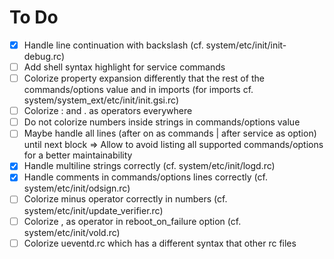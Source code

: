 # To Do

- [x] Handle line continuation with backslash (cf. system/etc/init/init-debug.rc)
- [ ] Add shell syntax highlight for service commands
- [ ] Colorize property expansion differently that the rest of the commands/options value and in imports
      (for imports cf. system/system_ext/etc/init/init.gsi.rc)
- [ ] Colorize : and . as operators everywhere
- [ ] Do not colorize numbers inside strings in commands/options value
- [ ] Maybe handle all lines (after on as commands | after service as option) until next block
      => Allow to avoid listing all supported commands/options for a better maintainability
- [x] Handle multiline strings correctly (cf. system/etc/init/logd.rc)
- [x] Handle comments in commands/options lines correctly (cf. system/etc/init/odsign.rc)
- [ ] Colorize minus operator correctly in numbers (cf. system/etc/init/update_verifier.rc)
- [ ] Colorize , as operator in reboot_on_failure option (cf. system/etc/init/vold.rc)
- [ ] Colorize ueventd.rc which has a different syntax that other rc files
